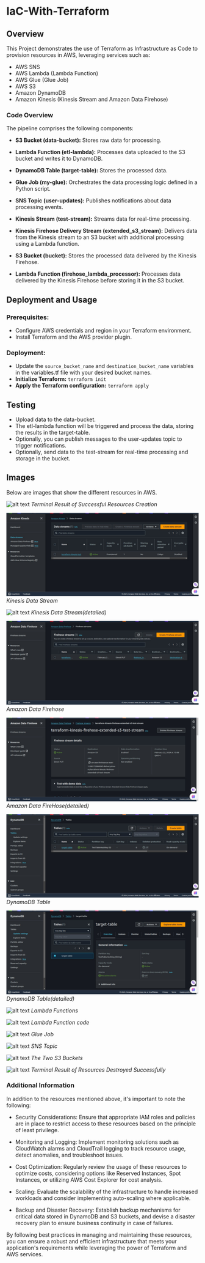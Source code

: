 # IaC-With-Terraform

## Overview

This Project demonstrates the use of Terraform as Infrastructure as Code to provision resources in AWS, leveraging services such as:
-  AWS SNS
-  AWS Lambda (Lambda Function)
-  AWS Glue (Glue Job)
-  AWS S3
-  Amazon DynamoDB
-  Amazon Kinesis (Kinesis Stream and Amazon Data Firehose)



### Code Overview
The pipeline comprises the following components:

- **S3 Bucket (data-bucket):** Stores raw data for processing.

- **Lambda Function (etl-lambda):** Processes data uploaded to the S3 bucket and writes it to DynamoDB.

- **DynamoDB Table (target-table):** Stores the processed data.

- **Glue Job (my-glue):** Orchestrates the data processing logic defined in a Python script.

- **SNS Topic (user-updates):** Publishes notifications about data processing events.

- **Kinesis Stream (test-stream):** Streams data for real-time processing.

- **Kinesis Firehose Delivery Stream (extended_s3_stream):** Delivers data from the Kinesis stream to an S3 bucket with additional processing using a Lambda function.

- **S3 Bucket (bucket):** Stores the processed data delivered by the Kinesis Firehose.

- **Lambda Function (firehose_lambda_processor):** Processes data delivered by the Kinesis Firehose before storing it in the S3 bucket.


## Deployment and Usage
### Prerequisites:
- Configure AWS credentials and region in your Terraform environment.
- Install Terraform and the AWS provider plugin.
### Deployment:
- Update the `source_bucket_name` and `destination_bucket_name` variables in the variables.tf file with your desired bucket names.
- **Initialize Terraform:** `terraform init`
- **Apply the Terraform configuration:** `terraform apply`

## Testing
- Upload data to the data-bucket.
- The etl-lambda function will be triggered and process the data, storing the results in the target-table.
- Optionally, you can publish messages to the user-updates topic to trigger notifications.
- Optionally, send data to the test-stream for real-time processing and storage in the bucket.


## Images
Below are images that show the different resources in AWS.

![alt text](/Users/apostle/Desktop/IaC-With-Terraform/IAC-WITH-TERRAFORM/images/image.jpg)
*Terminal Result of Successful Resources Creation*

![alt text](images/image-1.png)
*Kinesis Data Stream*

![alt text](images/image-2.png)
*Kinesis Data Stream(detailed)*

![alt text](images/image-3.png)
*Amazon Data Firehose*

![alt text](images/image-4.png)
*Amazon Data FireHose(detailed)*

![alt text](images/image-5.png)
*DynamoDB Table*

![alt text](images/image-6.png)
*DynamoDB Table(detailed)*

![alt text](images/image-7.png)
*Lambda Functions*

![alt text](images/image-8.png)
*Lambda Function code*

![alt text](images/image-9.png)
*Glue Job*

![alt text](images/image-10.png)
*SNS Topic*

![alt text](images/image-11.png)
*The Two S3 Buckets*

![alt text](images/image-12.png)
*Terminal Result of Resources Destroyed Successfully*


### Additional Information

In addition to the resources mentioned above, it's important to note the following:

- Security Considerations: Ensure that appropriate IAM roles and policies are in place to restrict access to these resources based on the principle of least privilege.

- Monitoring and Logging: Implement monitoring solutions such as CloudWatch alarms and CloudTrail logging to track resource usage, detect anomalies, and troubleshoot issues.

- Cost Optimization: Regularly review the usage of these resources to optimize costs, considering options like Reserved Instances, Spot Instances, or utilizing AWS Cost Explorer for cost analysis.

- Scaling: Evaluate the scalability of the infrastructure to handle increased workloads and consider implementing auto-scaling where applicable.

- Backup and Disaster Recovery: Establish backup mechanisms for critical data stored in DynamoDB and S3 buckets, and devise a disaster recovery plan to ensure business continuity in case of failures.

By following best practices in managing and maintaining these resources, you can ensure a robust and efficient infrastructure that meets your application's requirements while leveraging the power of Terraform and AWS services.
